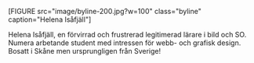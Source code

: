 
[FIGURE src="image/byline-200.jpg?w=100" class="byline" caption="Helena Isåfjäll"]

Helena Isåfjäll, en förvirrad och frustrerad legitimerad lärare i bild och SO. Numera arbetande student med intressen för webb- och grafisk design. Bosatt i Skåne men ursprungligen från Sverige!

